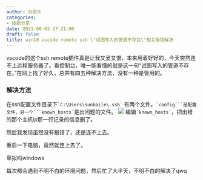 ```yaml
---
author: 孙百乐
categories:
- 技能分享
date: 2021-08-03 17:21:00
draft: false
title: win10 vscode remote ssh \"试图写入的管道不存在\"相关报错解决
---
```


vscode的这个ssh remote插件真是让我又爱又恨，本来用着好好的，今天突然连不上远程服务器了。看控制台，唯一能看懂的就是这一句“试图写入的管道不存在。”在网上找了好久，总共有四五种解决方法，没有一种是管用的。

### 解决方法

在ssh配置文件目录下`` `C:\Users\sunbaile\.ssh` `` 有两个文件。`` `config```是配置文件，另一个```known_hosts` ``是出问题的文件。 ![](https://cdn.jsdelivr.net/gh/leyouBaloy/mypic/wp-content/uploads/2021/08/5ODVT_663VCLCEKTSL7.png) 编辑`` `known_hosts` ``，把出错的那个主机ip那一行记录的信息删了。

然后我发现虽然没有报错了，还是连不上去。

重启一下电脑，竟然就连上去了。

草拟吗windows

每次都会遇到不明不白的环境问题，然后忙了大半天，不明不白的解决了qwq